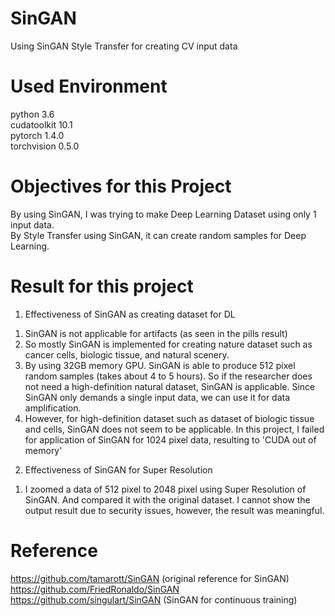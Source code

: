 # SinGAN
Using SinGAN Style Transfer for creating CV input data




# Used Environment   
python 3.6   
cudatoolkit 10.1   
pytorch 1.4.0   
torchvision 0.5.0


# Objectives for this Project  
By using SinGAN, I was trying to make Deep Learning Dataset using only 1 input data.   
By Style Transfer using SinGAN, it can create random samples for Deep Learning.   


# Result for this project
1. Effectiveness of SinGAN as creating dataset for DL   
  1) SinGAN is not applicable for artifacts (as seen in the pills result)   
  2) So mostly SinGAN is implemented for creating nature dataset such as cancer cells, biologic tissue, and natural scenery.   
  3) By using 32GB memory GPU. SinGAN is able to produce 512 pixel random samples (takes about 4 to 5 hours). So if the researcher does not need a high-definition natural dataset, SinGAN is applicable. Since SinGAN only demands a single input data, we can use it for data amplification.   
  4) However, for high-definition dataset such as dataset of biologic tissue and cells, SinGAN does not seem to be applicable. In this project, I failed for application of SinGAN for 1024 pixel data, resulting to 'CUDA out of memory'    
 
 2. Effectiveness of SinGAN for Super Resolution   
  1) I zoomed a data of 512 pixel to 2048 pixel using Super Resolution of SinGAN. And compared it with the original dataset. I cannot show the output result due to security issues, however, the result was meaningful.      




# Reference   
https://github.com/tamarott/SinGAN (original reference for SinGAN)   
https://github.com/FriedRonaldo/SinGAN   
https://github.com/singulart/SinGAN (SinGAN for continuous training)    
